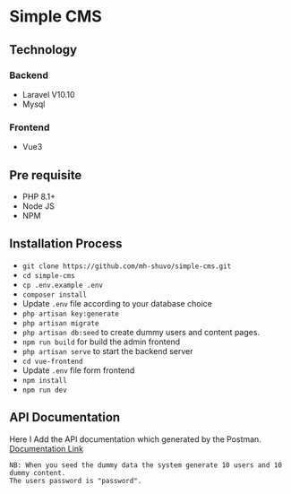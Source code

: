 # Simple CMS
## Technology
### Backend
- Laravel V10.10
- Mysql

### Frontend
 - Vue3

## Pre requisite

- PHP 8.1+
- Node JS
- NPM

## Installation Process

- `git clone https://github.com/mh-shuvo/simple-cms.git`
- `cd simple-cms`
- `cp .env.example .env`
- `composer install`
- Update `.env` file according to your database choice
- `php artisan key:generate`
- `php artisan migrate`
- `php artisan db:seed` to create dummy users and content pages.
- `npm run build` for build the admin frontend
- `php artisan serve` to start the backend server
- `cd vue-frontend`
- Update `.env` file form frontend
- `npm install`
- `npm run dev`


## API Documentation
Here I Add the API documentation which generated by the Postman.
[Documentation Link](https://documenter.getpostman.com/view/6303225/2s9Y5YSNmm)

    NB: When you seed the dummy data the system generate 10 users and 10 dummy content. 
    The users password is "password". 
